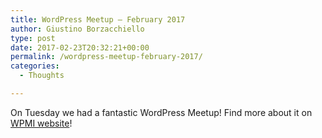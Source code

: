 ```yaml
---
title: WordPress Meetup – February 2017
author: Giustino Borzacchiello
type: post
date: 2017-02-23T20:32:21+00:00
permalink: /wordpress-meetup-february-2017/
categories:
  - Thoughts

---
```

On Tuesday we had a fantastic WordPress Meetup! Find more about it on [WPMI website][1]!

 [1]: https://wpmeetupmilano.wordpress.com/2017/02/23/wp-meetup-milano-febbraio-2017/